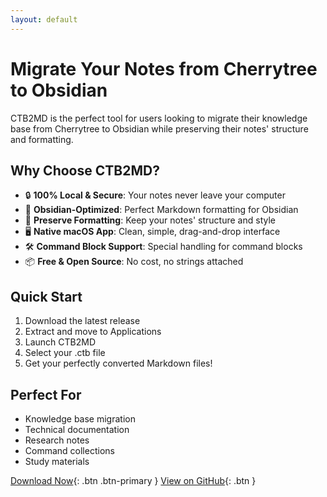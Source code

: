 ```yaml
---
layout: default
---
```


# Migrate Your Notes from Cherrytree to Obsidian

CTB2MD is the perfect tool for users looking to migrate their knowledge base from Cherrytree to Obsidian while preserving their notes' structure and formatting.

## Why Choose CTB2MD?

- 🔒 **100% Local & Secure**: Your notes never leave your computer
- 🎯 **Obsidian-Optimized**: Perfect Markdown formatting for Obsidian
- 💫 **Preserve Formatting**: Keep your notes' structure and style
- 🖥️ **Native macOS App**: Clean, simple, drag-and-drop interface
- 🛠️ **Command Block Support**: Special handling for command blocks
- 📦 **Free & Open Source**: No cost, no strings attached

## Quick Start

1. Download the latest release
2. Extract and move to Applications
3. Launch CTB2MD
4. Select your .ctb file
5. Get your perfectly converted Markdown files!

## Perfect For

- Knowledge base migration
- Technical documentation
- Research notes
- Command collections
- Study materials

[Download Now](https://github.com/Polyx10/CTB2MD/releases/latest/download/CTB2MD_v1.0.0.zip){: .btn .btn-primary }
[View on GitHub](https://github.com/Polyx10/CTB2MD){: .btn }
